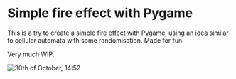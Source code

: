 # Simple fire effect with Pygame

This is a try to create a simple fire effect with Pygame, using an idea similar to cellular automata with some randomisation. Made for fun.

Very much WIP.

![30th of October, 14:52](gifs/fire-2018-10-30_14-52-29.gif)
